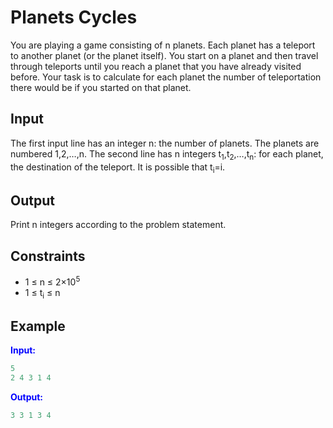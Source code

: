 # Planets Cycles

You are playing a game consisting of n planets. Each planet has a teleport to another planet (or the planet itself).
You start on a planet and then travel through teleports until you reach a planet that you have already visited before.
Your task is to calculate for each planet the number of teleportation there would be if you started on that planet.  

## Input  
The first input line has an integer n: the number of planets. The planets are numbered 1,2,&hellip;,n.
The second line has n integers t<sub>1</sub>,t<sub>2</sub>,&hellip;,t<sub>n</sub>: for each planet, the destination of the teleport. It is possible that t<sub>i</sub>=i.

## Output
Print n integers according to the problem statement.

## Constraints

- 1 &le; n &le; 2&times;10<sup>5</sup>
- 1 &le; t<sub>i</sub> &le; n


## Example
<font color="blue">**Input:**</font>
```c++
5
2 4 3 1 4
```
<font color="blue">**Output:**</font>
```c++
3 3 1 3 4
``` 
